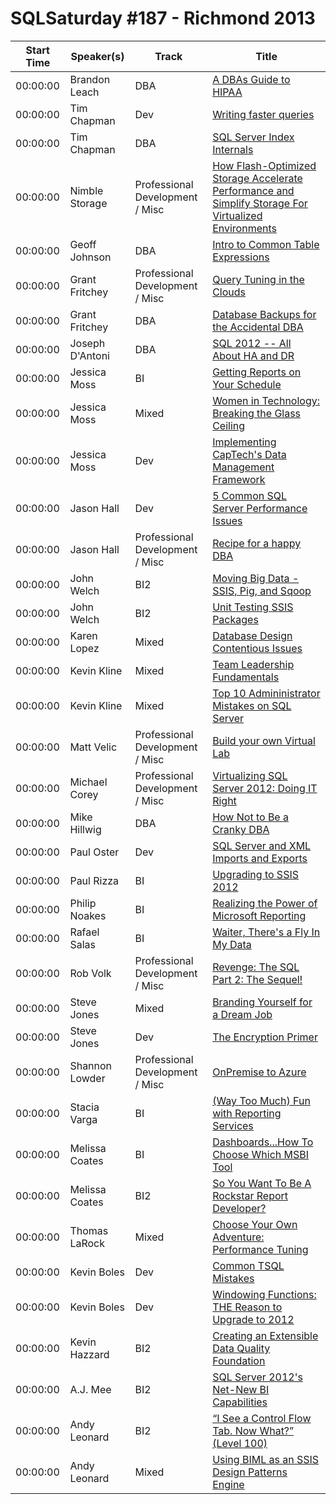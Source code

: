 # SQLSaturday #187 - Richmond 2013
Start Time|Speaker(s)|Track|Title
---|---|---|---
00:00:00|Brandon Leach|DBA|[A DBAs Guide to HIPAA](10660.md)
00:00:00|Tim Chapman|Dev|[Writing faster queries](11399.md)
00:00:00|Tim Chapman|DBA|[SQL Server Index Internals](11400.md)
00:00:00|Nimble Storage|Professional Development / Misc|[How Flash-Optimized Storage Accelerate Performance and Simplify Storage For Virtualized Environments](12044.md)
00:00:00|Geoff Johnson|DBA|[Intro to Common Table Expressions](14473.md)
00:00:00|Grant Fritchey|Professional Development / Misc|[Query Tuning in the Clouds](14764.md)
00:00:00|Grant Fritchey|DBA|[Database Backups for the Accidental DBA](14765.md)
00:00:00|Joseph D'Antoni|DBA|[SQL 2012 -- All About HA and DR](16172.md)
00:00:00|Jessica Moss|BI|[Getting Reports on Your Schedule](16650.md)
00:00:00|Jessica Moss|Mixed|[Women in Technology: Breaking the Glass Ceiling](16651.md)
00:00:00|Jessica Moss|Dev|[Implementing CapTech's Data Management Framework](16652.md)
00:00:00|Jason Hall|Dev|[5 Common SQL Server Performance Issues](16762.md)
00:00:00|Jason Hall|Professional Development / Misc|[Recipe for a happy DBA](16763.md)
00:00:00|John Welch|BI2|[Moving Big Data - SSIS, Pig, and Sqoop](17184.md)
00:00:00|John Welch|BI2|[Unit Testing SSIS Packages](17185.md)
00:00:00|Karen Lopez|Mixed|[Database Design Contentious Issues](17904.md)
00:00:00|Kevin Kline|Mixed|[Team Leadership Fundamentals](18185.md)
00:00:00|Kevin Kline|Mixed|[Top 10 Admininistrator Mistakes on SQL Server](18186.md)
00:00:00|Matt Velic|Professional Development / Misc|[Build your own Virtual Lab](19873.md)
00:00:00|Michael Corey|Professional Development / Misc|[Virtualizing SQL Server 2012: Doing IT Right ](20230.md)
00:00:00|Mike Hillwig|DBA|[How Not to Be a Cranky DBA](20556.md)
00:00:00|Paul Oster|Dev|[SQL Server and XML Imports and Exports](21779.md)
00:00:00|Paul Rizza|BI|[Upgrading to SSIS 2012](21781.md)
00:00:00|Philip Noakes|BI|[Realizing the Power of Microsoft Reporting](22215.md)
00:00:00|Rafael Salas|BI|[Waiter, There's a Fly In My Data ](22952.md)
00:00:00|Rob Volk|Professional Development / Misc|[Revenge: The SQL Part 2: The Sequel!](23308.md)
00:00:00|Steve Jones|Mixed|[Branding Yourself for a Dream Job](24466.md)
00:00:00|Steve Jones|Dev|[The Encryption Primer](24468.md)
00:00:00|Shannon Lowder|Professional Development / Misc|[OnPremise to Azure](24624.md)
00:00:00|Stacia Varga|BI|[(Way Too Much) Fun with Reporting Services ](24715.md)
00:00:00|Melissa Coates|BI|[Dashboards...How To Choose Which MSBI Tool](24934.md)
00:00:00|Melissa Coates|BI2|[So You Want To Be A Rockstar Report Developer?](24936.md)
00:00:00|Thomas LaRock|Mixed|[Choose Your Own Adventure: Performance Tuning](25126.md)
00:00:00|Kevin Boles|Dev|[Common TSQL Mistakes](26225.md)
00:00:00|Kevin Boles|Dev|[Windowing Functions: THE Reason to Upgrade to 2012](26226.md)
00:00:00|Kevin Hazzard|BI2|[Creating an Extensible Data Quality Foundation](28232.md)
00:00:00|A.J. Mee|BI2|[SQL Server 2012's Net-New BI Capabilities ](9104.md)
00:00:00|Andy Leonard|BI2|[“I See a Control Flow Tab. Now What?” (Level 100)](9522.md)
00:00:00|Andy Leonard|Mixed|[Using BIML as an SSIS Design Patterns Engine ](9523.md)

